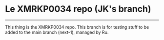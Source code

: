 # Le XMRKP0034 repo (JK's branch)
---
This thing is the XMRKP0034 repo.
This branch is for testing stuff to be added to the main branch (next-1), managed by Ru.